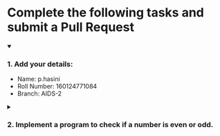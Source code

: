# Complete the following tasks and submit a Pull Request
<details open>
<summary><h3>1. Add your details: </h3></summary>
<ul>
  <li> Name: p.hasini
  <li> Roll Number: 160124771084
  <li> Branch: AIDS-2
</ul>
</details>
<details>
<summary><h3> 2. Implement a program to check if a number is even or odd. </h3></summary>
<ul>
  <li> Create a new file in the repository and add your code. </li>
  <li> Use any programming language of your choice. </li>
</ul>
</details>
